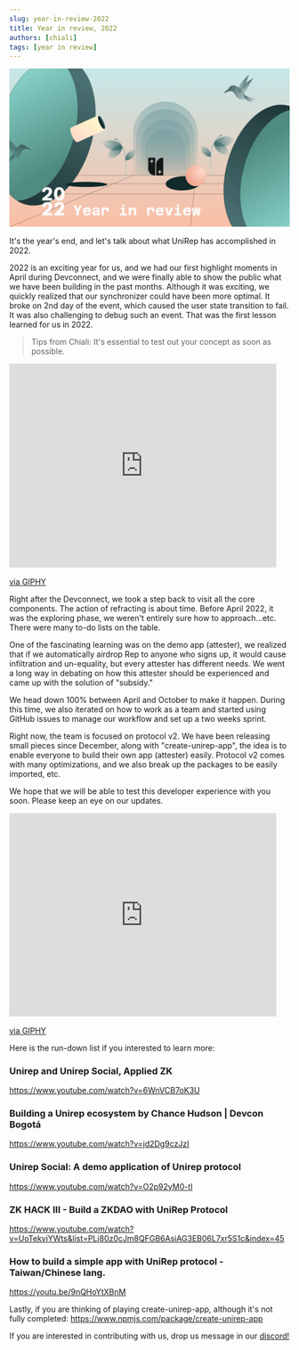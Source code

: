 ```yaml
---
slug: year-in-review-2022
title: Year in review, 2022
authors: [chiali]
tags: [year in review]
---
```

![](../static/img/2022yearreview.png)

It's the year's end, and let's talk about what UniRep has accomplished in 2022.

2022 is an exciting year for us, and we had our first highlight moments in April during Devconnect, and we were finally able to show the public what we have been building in the past months. Although it was exciting, we quickly realized that our synchronizer could have been more optimal. It broke on 2nd day of the event, which caused the user state transition to fail. It was also challenging to debug such an event. That was the first lesson learned for us in 2022.

> Tips from Chiali: It's essential to test out your concept as soon as possible.
<iframe src="https://giphy.com/embed/3orieKKmYyvUdR3RkY" width="480" height="366" frameBorder="0" class="giphy-embed" allowFullScreen></iframe><p><a href="https://giphy.com/gifs/season-3-the-simpsons-3x13-3orieKKmYyvUdR3RkY">via GIPHY</a></p>

Right after the Devconnect, we took a step back to visit all the core components. The action of refracting is about time. Before April 2022, it was the exploring phase, we weren't entirely sure how to approach...etc. There were many to-do lists on the table.

One of the fascinating learning was on the demo app (attester), we realized that if we automatically airdrop Rep to anyone who signs up, it would cause infiltration and un-equality, but every attester has different needs. We went a long way in debating on how this attester should be experienced and came up with the solution of "subsidy."

We head down 100% between April and October to make it happen. During this time, we also iterated on how to work as a team and started using GitHub issues to manage our workflow and set up a two weeks sprint.

Right now, the team is focused on protocol v2. We have been releasing small pieces since December, along with "create-unirep-app", the idea is to enable everyone to build their own app (attester) easily. Protocol v2 comes with many optimizations, and we also break up the packages to be easily imported, etc.

We hope that we will be able to test this developer experience with you soon. Please keep an eye on our updates.

<iframe src="https://giphy.com/embed/L4fB9di7ekn3F5PXaW" width="480" height="365" frameBorder="0" class="giphy-embed" allowFullScreen></iframe><p><a href="https://giphy.com/gifs/share-the-love-pass-it-forward-L4fB9di7ekn3F5PXaW">via GIPHY</a></p>

Here is the run-down list if you interested to learn more:

### Unirep and Unirep Social, Applied ZK
https://www.youtube.com/watch?v=6WnVCB7oK3U

### Building a Unirep ecosystem by Chance Hudson | Devcon Bogotá
https://www.youtube.com/watch?v=jd2Dg9czJzI

### Unirep Social: A demo application of Unirep protocol
https://www.youtube.com/watch?v=O2p92yM0-tI

### ZK HACK III - Build a ZKDAO with UniRep Protocol
https://www.youtube.com/watch?v=UoTekviYWts&list=PLj80z0cJm8QFGB6AsiAG3EB06L7xr5S1c&index=45

### How to build a simple app with UniRep protocol - Taiwan/Chinese lang.
https://youtu.be/9nQHoYtXBnM

Lastly, if you are thinking of playing create-unirep-app, although it's not fully completed: 
https://www.npmjs.com/package/create-unirep-app

If you are interested in contributing with us, drop us message in our [discord!](https://discord.gg/UmS33GXkD2)